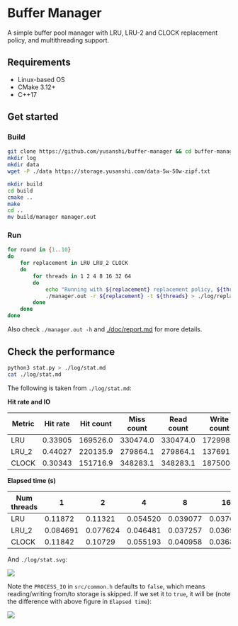 # Buffer Manager

A simple buffer pool manager with LRU, LRU-2 and CLOCK replacement policy, and multithreading support.

## Requirements

- Linux-based OS
- CMake 3.12+
- C++17

## Get started

### Build
```bash
git clone https://github.com/yusanshi/buffer-manager && cd buffer-manager
mkdir log
mkdir data
wget -P ./data https://storage.yusanshi.com/data-5w-50w-zipf.txt

mkdir build
cd build
cmake ..
make
cd ..
mv build/manager manager.out
```

### Run
```bash
for round in {1..10}
do
    for replacement in LRU LRU_2 CLOCK
    do
        for threads in 1 2 4 8 16 32 64
        do
            echo "Running with ${replacement} replacement policy, ${threads} thread(s), round ${round}"
            ./manager.out -r ${replacement} -t ${threads} > ./log/replacement_${replacement}_threads_${threads}_round_${round}.log
        done
    done
done
```

Also check `./manager.out -h` and [./doc/report.md](./doc/report.md) for more details.

## Check the performance

```bash
python3 stat.py > ./log/stat.md
cat ./log/stat.md
```

The following is taken from `./log/stat.md`:

**Hit rate and IO**

| Metric | Hit rate | Hit count | Miss count | Read count | Write count |
| --- | --- | --- | --- | --- | --- |
| LRU | 0.33905 | 169526.0 | 330474.0 | 330474.0 | 172998.0 |
| LRU_2 | 0.44027 | 220135.9 | 279864.1 | 279864.1 | 137691.4 |
| CLOCK | 0.30343 | 151716.9 | 348283.1 | 348283.1 | 187500.0 |


**Elapsed time (s)**

| Num threads | 1 | 2 | 4 | 8 | 16 | 32 | 64 |
| --- | --- | --- | --- | --- | --- | --- | --- |
| LRU | 0.11872 | 0.11321 | 0.054520 | 0.039077 | 0.037684 | 0.047050 | 0.065261 |
| LRU_2 | 0.084691 | 0.077624 | 0.046481 | 0.037257 | 0.036909 | 0.047953 | 0.061070 |
| CLOCK | 0.11842 | 0.10729 | 0.055193 | 0.040958 | 0.036869 | 0.049037 | 0.063484 |

And `./log/stat.svg`:

![](https://img.yusanshi.com/upload/20211125124207537569.svg)

Note the `PROCESS_IO` in `src/common.h` defaults to `false`, which means reading/writing from/to storage is skipped. If we set it to `true`, it will be (note the difference with above figure in `Elapsed time`):

![](https://img.yusanshi.com/upload/20211125130532184674.svg)

